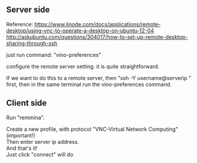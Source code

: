 Server side
------------------

Reference: https://www.linode.com/docs/applications/remote-desktop/using-vnc-to-operate-a-desktop-on-ubuntu-12-04  
http://askubuntu.com/questions/304017/how-to-set-up-remote-desktop-sharing-through-ssh

just run command: "vino-preferences"

configure the remote server setting. it is quite straightforward.

If we want to do this to a remote server,
then "ssh -Y username@serverip " first, then
in the same terminal run the vino-preferences command.


Client side
-----------------
Run "remmina".

Create a new profile, with protocol "VNC-Virtual Network Computing" (important!)  
Then enter server ip address.  
And that's it!  
Just click "connect" will do
